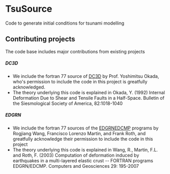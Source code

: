 TsuSource
=========

Code to generate initial conditions for tsunami modelling


Contributing projects
---------------------

The code base includes major contributions from existing projects

##### DC3D
* We include the fortran 77 source of [DC3D] by Prof.  Yoshimitsu Okada, who's permission to include the code in this project is greatfully acknowledged.
* The theory underlying this code is explained in Okada, Y. (1992) Internal Deformation Due to Shear and Tensile Faults in a Half-Space. Bulletin of the Siesmological Society of America, 82:1018-1040

##### EDGRN
* We include the fortran 77 sources of the [EDGRNEDCMP] programs by Rogjiang Wang, Francisco Lorenzo Martin, and Frank Roth, and greatfully acknowledge their permission to include the code in this project
* The theory underlying this code is explained in Wang, R., Martin, F.L. and Roth, F. (2003) Computation of deformation induced by earthquakes in a multi-layered elastic crust -- FORTRAN programs EDGRN/EDCMP. Computers and Geosciences 29: 195-2007


[DC3D]:http://www.bosai.go.jp/study/application/dc3d/DC3Dhtml_E.html
[EDGRNEDCMP]:ftp://ftp.gfz-potsdam.de/pub/home/turk/wang/edgrn+edcmp-code+input.zip
